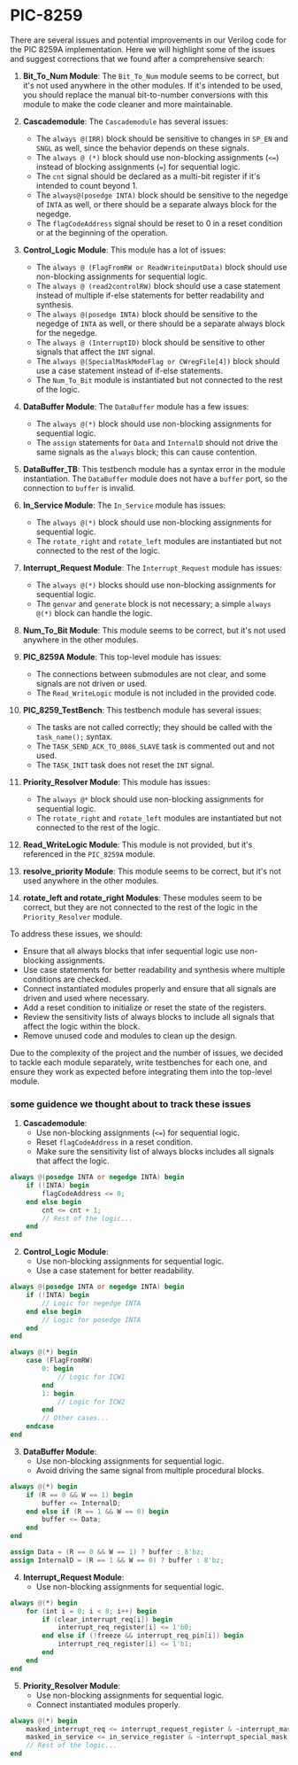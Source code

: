 # PIC-8259
There are several issues and potential improvements in our Verilog code for the PIC 8259A implementation. Here we will highlight some of the issues and suggest corrections that we found after a comprehensive search:

1. **Bit_To_Num Module**: The `Bit_To_Num` module seems to be correct, but it's not used anywhere in the other modules. If it's intended to be used, you should replace the manual bit-to-number conversions with this module to make the code cleaner and more maintainable.

2. **Cascademodule**: The `Cascademodule` has several issues:
   - The `always @(IRR)` block should be sensitive to changes in `SP_EN` and `SNGL` as well, since the behavior depends on these signals.
   - The `always @ (*)` block should use non-blocking assignments (`<=`) instead of blocking assignments (`=`) for sequential logic.
   - The `cnt` signal should be declared as a multi-bit register if it's intended to count beyond 1.
   - The `always@(posedge INTA)` block should be sensitive to the negedge of `INTA` as well, or there should be a separate always block for the negedge.
   - The `flagCodeAddress` signal should be reset to 0 in a reset condition or at the beginning of the operation.

3. **Control_Logic Module**: This module has a lot of issues:
   - The `always @ (FlagFromRW or ReadWriteinputData)` block should use non-blocking assignments for sequential logic.
   - The `always @ (read2controlRW)` block should use a case statement instead of multiple if-else statements for better readability and synthesis.
   - The `always @(posedge INTA)` block should be sensitive to the negedge of `INTA` as well, or there should be a separate always block for the negedge.
   - The `always @ (InterruptID)` block should be sensitive to other signals that affect the `INT` signal.
   - The `always @(SpecialMaskModeFlag or CWregFile[4])` block should use a case statement instead of if-else statements.
   - The `Num_To_Bit` module is instantiated but not connected to the rest of the logic.

4. **DataBuffer Module**: The `DataBuffer` module has a few issues:
   - The `always @(*)` block should use non-blocking assignments for sequential logic.
   - The `assign` statements for `Data` and `InternalD` should not drive the same signals as the `always` block; this can cause contention.

5. **DataBuffer_TB**: This testbench module has a syntax error in the module instantiation. The `DataBuffer` module does not have a `buffer` port, so the connection to `buffer` is invalid.

6. **In_Service Module**: The `In_Service` module has issues:
   - The `always @(*)` block should use non-blocking assignments for sequential logic.
   - The `rotate_right` and `rotate_left` modules are instantiated but not connected to the rest of the logic.

7. **Interrupt_Request Module**: The `Interrupt_Request` module has issues:
   - The `always @(*)` blocks should use non-blocking assignments for sequential logic.
   - The `genvar` and `generate` block is not necessary; a simple `always @(*)` block can handle the logic.

8. **Num_To_Bit Module**: This module seems to be correct, but it's not used anywhere in the other modules.

9. **PIC_8259A Module**: This top-level module has issues:
   - The connections between submodules are not clear, and some signals are not driven or used.
   - The `Read_WriteLogic` module is not included in the provided code.

10. **PIC_8259_TestBench**: This testbench module has several issues:
    - The tasks are not called correctly; they should be called with the `task_name();` syntax.
    - The `TASK_SEND_ACK_TO_8086_SLAVE` task is commented out and not used.
    - The `TASK_INIT` task does not reset the `INT` signal.

11. **Priority_Resolver Module**: This module has issues:
    - The `always @*` block should use non-blocking assignments for sequential logic.
    - The `rotate_right` and `rotate_left` modules are instantiated but not connected to the rest of the logic.

12. **Read_WriteLogic Module**: This module is not provided, but it's referenced in the `PIC_8259A` module.

13. **resolve_priority Module**: This module seems to be correct, but it's not used anywhere in the other modules.

14. **rotate_left and rotate_right Modules**: These modules seem to be correct, but they are not connected to the rest of the logic in the `Priority_Resolver` module.

To address these issues, we should:
- Ensure that all always blocks that infer sequential logic use non-blocking assignments.
- Use case statements for better readability and synthesis where multiple conditions are checked.
- Connect instantiated modules properly and ensure that all signals are driven and used where necessary.
- Add a reset condition to initialize or reset the state of the registers.
- Review the sensitivity lists of always blocks to include all signals that affect the logic within the block.
- Remove unused code and modules to clean up the design.

Due to the complexity of the project and the number of issues, we decided to tackle each module separately, write testbenches for each one, and ensure they work as expected before integrating them into the top-level module.

### some guidence we thought about to track these issues

1. **Cascademodule**:
   - Use non-blocking assignments (`<=`) for sequential logic.
   - Reset `flagCodeAddress` in a reset condition.
   - Make sure the sensitivity list of always blocks includes all signals that affect the logic.

```verilog
always @(posedge INTA or negedge INTA) begin
    if (!INTA) begin
        flagCodeAddress <= 0;
    end else begin
        cnt <= cnt + 1;
        // Rest of the logic...
    end
end
```

2. **Control_Logic Module**:
   - Use non-blocking assignments for sequential logic.
   - Use a case statement for better readability.

```verilog
always @(posedge INTA or negedge INTA) begin
    if (!INTA) begin
        // Logic for negedge INTA
    end else begin
        // Logic for posedge INTA
    end
end

always @(*) begin
    case (FlagFromRW)
        0: begin
            // Logic for ICW1
        end
        1: begin
            // Logic for ICW2
        end
        // Other cases...
    endcase
end
```

3. **DataBuffer Module**:
   - Use non-blocking assignments for sequential logic.
   - Avoid driving the same signal from multiple procedural blocks.

```verilog
always @(*) begin
    if (R == 0 && W == 1) begin
        buffer <= InternalD;
    end else if (R == 1 && W == 0) begin
        buffer <= Data;
    end
end

assign Data = (R == 0 && W == 1) ? buffer : 8'bz;
assign InternalD = (R == 1 && W == 0) ? buffer : 8'bz;
```

4. **Interrupt_Request Module**:
   - Use non-blocking assignments for sequential logic.

```verilog
always @(*) begin
    for (int i = 0; i < 8; i++) begin
        if (clear_interrupt_req[i]) begin
            interrupt_req_register[i] <= 1'b0;
        end else if (!freeze && interrupt_req_pin[i]) begin
            interrupt_req_register[i] <= 1'b1;
        end
    end
end
```

5. **Priority_Resolver Module**:
   - Use non-blocking assignments for sequential logic.
   - Connect instantiated modules properly.

```verilog
always @(*) begin
    masked_interrupt_req <= interrupt_request_register & ~interrupt_mask;
    masked_in_service <= in_service_register & ~interrupt_special_mask;
    // Rest of the logic...
end
```

